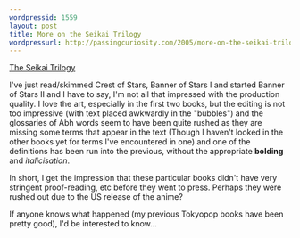```yaml
--- 
wordpressid: 1559
layout: post
title: More on the Seikai Trilogy
wordpressurl: http://passingcuriosity.com/2005/more-on-the-seikai-trilogy/
---
```

<a href="http://shopcdsbooks.com/Merchant2/merchant.mvc?&Store_Code=TKP&Screen=CTGY&Category_Code=SRCRE">The Seikai Trilogy</a>

I've just read/skimmed Crest of Stars, Banner of Stars I and started Banner of Stars II and I have to say, I'm not all that impressed with the production quality. I love the art, especially in the first two books, but the editing is not too impressive (with text placed awkwardly in the "bubbles") and the glossaries of Abh words seem to have been quite rushed as they are missing some terms that appear in the text (Though I haven't looked in the other books yet for terms I've encountered in one) and one of the definitions has been run into the previous, without the appropriate <span style="font-weight:bold;">bolding</span> and <span style="font-style: italic;">italicisation</span>.

In short, I get the impression that these particular books didn't have very stringent proof-reading, etc before they went to press. Perhaps they were rushed out due to the US release of the anime?

If anyone knows what happened (my previous Tokyopop books have been pretty good), I'd be interested to know...
